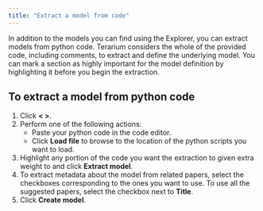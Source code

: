 ```yaml
---
title: "Extract a model from code"
---
```


In addition to the models you can find using the Explorer, you can extract models from python code. Terarium considers the whole of the provided code, including comments, to extract and define the underlying model. You can mark a section as highly important for the model definition by highlighting it before you begin the extraction.

<h2 class="procedure">To extract a model from python code</h2>

1. Click **< >**.
2. Perform one of the following actions:
    - Paste your python code in the code editor.
    - Click **Load file** to browse to the location of the python scripts you want to load.
3. Highlight any portion of the code you want the extraction to given extra weight to and click **Extract model**.
4. To extract metadata about the model from related papers, select the checkboxes corresponding to the ones you want to use. To use all the suggested papers, select the checkbox next to **Title**.
5. Click **Create model**.